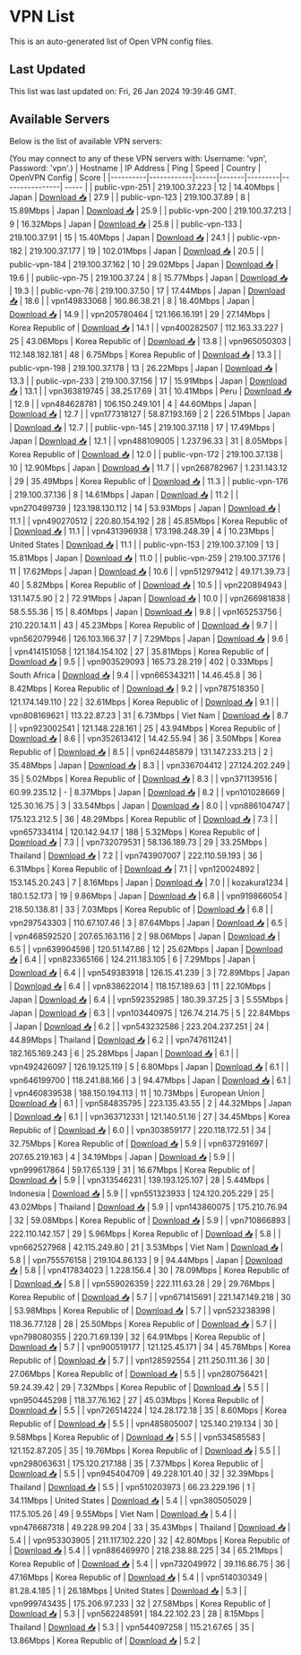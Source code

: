 # VPN List

This is an auto-generated list of Open VPN config files.

## Last Updated

This list was last updated on: Fri, 26 Jan 2024 19:39:46 GMT.

## Available Servers

Below is the list of available VPN servers:

(You may connect to any of these VPN servers with: Username: 'vpn', Password: 'vpn'.)
| Hostname | IP Address | Ping | Speed | Country | OpenVPN Config | Score |
|----------|------------|------|-------|---------|----------------| ----- |
| public-vpn-251 | 219.100.37.223 | 12 | 14.40Mbps | Japan | [Download 📥](./configs/server_0_JP.ovpn) | 27.9 |
| public-vpn-123 | 219.100.37.89 | 8 | 15.89Mbps | Japan | [Download 📥](./configs/server_1_JP.ovpn) | 25.9 |
| public-vpn-200 | 219.100.37.213 | 9 | 16.32Mbps | Japan | [Download 📥](./configs/server_2_JP.ovpn) | 25.8 |
| public-vpn-133 | 219.100.37.91 | 15 | 15.40Mbps | Japan | [Download 📥](./configs/server_3_JP.ovpn) | 24.1 |
| public-vpn-182 | 219.100.37.177 | 19 | 102.01Mbps | Japan | [Download 📥](./configs/server_4_JP.ovpn) | 20.5 |
| public-vpn-184 | 219.100.37.162 | 10 | 29.02Mbps | Japan | [Download 📥](./configs/server_5_JP.ovpn) | 19.6 |
| public-vpn-75 | 219.100.37.24 | 8 | 15.77Mbps | Japan | [Download 📥](./configs/server_6_JP.ovpn) | 19.3 |
| public-vpn-76 | 219.100.37.50 | 17 | 17.44Mbps | Japan | [Download 📥](./configs/server_7_JP.ovpn) | 18.6 |
| vpn149833068 | 160.86.38.21 | 8 | 18.40Mbps | Japan | [Download 📥](./configs/server_8_JP.ovpn) | 14.9 |
| vpn205780464 | 121.166.16.191 | 29 | 27.14Mbps | Korea Republic of | [Download 📥](./configs/server_9_KR.ovpn) | 14.1 |
| vpn400282507 | 112.163.33.227 | 25 | 43.06Mbps | Korea Republic of | [Download 📥](./configs/server_10_KR.ovpn) | 13.8 |
| vpn965050303 | 112.148.182.181 | 48 | 6.75Mbps | Korea Republic of | [Download 📥](./configs/server_11_KR.ovpn) | 13.3 |
| public-vpn-198 | 219.100.37.178 | 13 | 26.22Mbps | Japan | [Download 📥](./configs/server_12_JP.ovpn) | 13.3 |
| public-vpn-233 | 219.100.37.156 | 17 | 15.91Mbps | Japan | [Download 📥](./configs/server_13_JP.ovpn) | 13.1 |
| vpn363819745 | 38.25.17.69 | 31 | 10.41Mbps | Peru | [Download 📥](./configs/server_14_PE.ovpn) | 12.9 |
| vpn484628781 | 106.150.249.101 | 4 | 44.60Mbps | Japan | [Download 📥](./configs/server_15_JP.ovpn) | 12.7 |
| vpn177318127 | 58.87.193.169 | 2 | 226.51Mbps | Japan | [Download 📥](./configs/server_16_JP.ovpn) | 12.7 |
| public-vpn-145 | 219.100.37.118 | 17 | 17.49Mbps | Japan | [Download 📥](./configs/server_17_JP.ovpn) | 12.1 |
| vpn488109005 | 1.237.96.33 | 31 | 8.05Mbps | Korea Republic of | [Download 📥](./configs/server_18_KR.ovpn) | 12.0 |
| public-vpn-172 | 219.100.37.138 | 10 | 12.90Mbps | Japan | [Download 📥](./configs/server_19_JP.ovpn) | 11.7 |
| vpn268782967 | 1.231.143.12 | 29 | 35.49Mbps | Korea Republic of | [Download 📥](./configs/server_20_KR.ovpn) | 11.3 |
| public-vpn-176 | 219.100.37.136 | 8 | 14.61Mbps | Japan | [Download 📥](./configs/server_21_JP.ovpn) | 11.2 |
| vpn270499739 | 123.198.130.112 | 14 | 53.93Mbps | Japan | [Download 📥](./configs/server_22_JP.ovpn) | 11.1 |
| vpn490270512 | 220.80.154.192 | 28 | 45.85Mbps | Korea Republic of | [Download 📥](./configs/server_23_KR.ovpn) | 11.1 |
| vpn431396938 | 173.198.248.39 | 4 | 10.23Mbps | United States | [Download 📥](./configs/server_24_US.ovpn) | 11.1 |
| public-vpn-153 | 219.100.37.109 | 13 | 15.81Mbps | Japan | [Download 📥](./configs/server_25_JP.ovpn) | 11.0 |
| public-vpn-259 | 219.100.37.176 | 11 | 17.62Mbps | Japan | [Download 📥](./configs/server_26_JP.ovpn) | 10.6 |
| vpn512979412 | 49.171.39.73 | 40 | 5.82Mbps | Korea Republic of | [Download 📥](./configs/server_27_KR.ovpn) | 10.5 |
| vpn220894943 | 131.147.5.90 | 2 | 72.91Mbps | Japan | [Download 📥](./configs/server_28_JP.ovpn) | 10.0 |
| vpn266981838 | 58.5.55.36 | 15 | 8.40Mbps | Japan | [Download 📥](./configs/server_29_JP.ovpn) | 9.8 |
| vpn165253756 | 210.220.14.11 | 43 | 45.23Mbps | Korea Republic of | [Download 📥](./configs/server_30_KR.ovpn) | 9.7 |
| vpn562079946 | 126.103.166.37 | 7 | 7.29Mbps | Japan | [Download 📥](./configs/server_31_JP.ovpn) | 9.6 |
| vpn414151058 | 121.184.154.102 | 27 | 35.81Mbps | Korea Republic of | [Download 📥](./configs/server_32_KR.ovpn) | 9.5 |
| vpn903529093 | 165.73.28.219 | 402 | 0.33Mbps | South Africa | [Download 📥](./configs/server_33_ZA.ovpn) | 9.4 |
| vpn665343211 | 14.46.45.8 | 36 | 8.42Mbps | Korea Republic of | [Download 📥](./configs/server_34_KR.ovpn) | 9.2 |
| vpn787518350 | 121.174.149.110 | 22 | 32.61Mbps | Korea Republic of | [Download 📥](./configs/server_35_KR.ovpn) | 9.1 |
| vpn808169621 | 113.22.87.23 | 31 | 6.73Mbps | Viet Nam | [Download 📥](./configs/server_36_VN.ovpn) | 8.7 |
| vpn923002541 | 121.148.228.161 | 25 | 43.94Mbps | Korea Republic of | [Download 📥](./configs/server_37_KR.ovpn) | 8.6 |
| vpn352613412 | 14.42.55.94 | 36 | 3.50Mbps | Korea Republic of | [Download 📥](./configs/server_38_KR.ovpn) | 8.5 |
| vpn624485879 | 131.147.233.213 | 2 | 35.48Mbps | Japan | [Download 📥](./configs/server_39_JP.ovpn) | 8.3 |
| vpn336704412 | 27.124.202.249 | 35 | 5.02Mbps | Korea Republic of | [Download 📥](./configs/server_40_KR.ovpn) | 8.3 |
| vpn371139516 | 60.99.235.12 | - | 8.37Mbps | Japan | [Download 📥](./configs/server_41_JP.ovpn) | 8.2 |
| vpn101028669 | 125.30.16.75 | 3 | 33.54Mbps | Japan | [Download 📥](./configs/server_42_JP.ovpn) | 8.0 |
| vpn886104747 | 175.123.212.5 | 36 | 48.29Mbps | Korea Republic of | [Download 📥](./configs/server_43_KR.ovpn) | 7.3 |
| vpn657334114 | 120.142.94.17 | 188 | 5.32Mbps | Korea Republic of | [Download 📥](./configs/server_44_KR.ovpn) | 7.3 |
| vpn732079531 | 58.136.189.73 | 29 | 33.25Mbps | Thailand | [Download 📥](./configs/server_45_TH.ovpn) | 7.2 |
| vpn743907007 | 222.110.59.193 | 36 | 6.31Mbps | Korea Republic of | [Download 📥](./configs/server_46_KR.ovpn) | 7.1 |
| vpn120024892 | 153.145.20.243 | 7 | 8.16Mbps | Japan | [Download 📥](./configs/server_47_JP.ovpn) | 7.0 |
| kozakura1234 | 180.1.52.173 | 19 | 9.86Mbps | Japan | [Download 📥](./configs/server_48_JP.ovpn) | 6.8 |
| vpn919866054 | 218.50.138.81 | 33 | 7.03Mbps | Korea Republic of | [Download 📥](./configs/server_49_KR.ovpn) | 6.8 |
| vpn297543303 | 110.67.107.46 | 3 | 87.64Mbps | Japan | [Download 📥](./configs/server_50_JP.ovpn) | 6.5 |
| vpn468592520 | 207.65.163.116 | 2 | 98.06Mbps | Japan | [Download 📥](./configs/server_51_JP.ovpn) | 6.5 |
| vpn639904598 | 120.51.147.86 | 12 | 25.62Mbps | Japan | [Download 📥](./configs/server_52_JP.ovpn) | 6.4 |
| vpn823365166 | 124.211.183.105 | 6 | 7.29Mbps | Japan | [Download 📥](./configs/server_53_JP.ovpn) | 6.4 |
| vpn549383918 | 126.15.41.239 | 3 | 72.89Mbps | Japan | [Download 📥](./configs/server_54_JP.ovpn) | 6.4 |
| vpn838622014 | 118.157.189.63 | 11 | 22.10Mbps | Japan | [Download 📥](./configs/server_55_JP.ovpn) | 6.4 |
| vpn592352985 | 180.39.37.25 | 3 | 5.55Mbps | Japan | [Download 📥](./configs/server_56_JP.ovpn) | 6.3 |
| vpn103440975 | 126.74.214.75 | 5 | 22.84Mbps | Japan | [Download 📥](./configs/server_57_JP.ovpn) | 6.2 |
| vpn543232586 | 223.204.237.251 | 24 | 44.89Mbps | Thailand | [Download 📥](./configs/server_58_TH.ovpn) | 6.2 |
| vpn747611241 | 182.165.169.243 | 6 | 25.28Mbps | Japan | [Download 📥](./configs/server_59_JP.ovpn) | 6.1 |
| vpn492426097 | 126.19.125.119 | 5 | 6.80Mbps | Japan | [Download 📥](./configs/server_60_JP.ovpn) | 6.1 |
| vpn646199700 | 118.241.88.166 | 3 | 94.47Mbps | Japan | [Download 📥](./configs/server_61_JP.ovpn) | 6.1 |
| vpn460839538 | 188.150.194.113 | 11 | 10.73Mbps | European Union | [Download 📥](./configs/server_62_EU.ovpn) | 6.1 |
| vpn584835795 | 223.135.43.55 | 2 | 44.32Mbps | Japan | [Download 📥](./configs/server_63_JP.ovpn) | 6.1 |
| vpn363712331 | 121.140.51.16 | 27 | 34.45Mbps | Korea Republic of | [Download 📥](./configs/server_64_KR.ovpn) | 6.0 |
| vpn303859177 | 220.118.172.51 | 34 | 32.75Mbps | Korea Republic of | [Download 📥](./configs/server_65_KR.ovpn) | 5.9 |
| vpn637291697 | 207.65.219.163 | 4 | 34.19Mbps | Japan | [Download 📥](./configs/server_66_JP.ovpn) | 5.9 |
| vpn999617864 | 59.17.65.139 | 31 | 16.67Mbps | Korea Republic of | [Download 📥](./configs/server_67_KR.ovpn) | 5.9 |
| vpn313546231 | 139.193.125.107 | 28 | 5.44Mbps | Indonesia | [Download 📥](./configs/server_68_ID.ovpn) | 5.9 |
| vpn551323933 | 124.120.205.229 | 25 | 43.02Mbps | Thailand | [Download 📥](./configs/server_69_TH.ovpn) | 5.9 |
| vpn143860075 | 175.210.76.94 | 32 | 59.08Mbps | Korea Republic of | [Download 📥](./configs/server_70_KR.ovpn) | 5.9 |
| vpn710866893 | 222.110.142.157 | 29 | 5.96Mbps | Korea Republic of | [Download 📥](./configs/server_71_KR.ovpn) | 5.8 |
| vpn662527968 | 42.115.249.80 | 21 | 3.53Mbps | Viet Nam | [Download 📥](./configs/server_72_VN.ovpn) | 5.8 |
| vpn755576158 | 219.104.86.133 | 9 | 94.44Mbps | Japan | [Download 📥](./configs/server_73_JP.ovpn) | 5.8 |
| vpn417834023 | 1.228.156.4 | 30 | 78.09Mbps | Korea Republic of | [Download 📥](./configs/server_74_KR.ovpn) | 5.8 |
| vpn559026359 | 222.111.63.28 | 29 | 29.76Mbps | Korea Republic of | [Download 📥](./configs/server_75_KR.ovpn) | 5.7 |
| vpn671415691 | 221.147.149.218 | 30 | 53.98Mbps | Korea Republic of | [Download 📥](./configs/server_76_KR.ovpn) | 5.7 |
| vpn523238398 | 118.36.77.128 | 28 | 25.50Mbps | Korea Republic of | [Download 📥](./configs/server_77_KR.ovpn) | 5.7 |
| vpn798080355 | 220.71.69.139 | 32 | 64.91Mbps | Korea Republic of | [Download 📥](./configs/server_78_KR.ovpn) | 5.7 |
| vpn900519177 | 121.125.45.171 | 34 | 45.78Mbps | Korea Republic of | [Download 📥](./configs/server_79_KR.ovpn) | 5.7 |
| vpn128592554 | 211.250.111.36 | 30 | 27.06Mbps | Korea Republic of | [Download 📥](./configs/server_80_KR.ovpn) | 5.5 |
| vpn280756421 | 59.24.39.42 | 29 | 7.32Mbps | Korea Republic of | [Download 📥](./configs/server_81_KR.ovpn) | 5.5 |
| vpn950445298 | 118.37.76.162 | 27 | 45.03Mbps | Korea Republic of | [Download 📥](./configs/server_82_KR.ovpn) | 5.5 |
| vpn726514224 | 124.28.172.18 | 35 | 8.60Mbps | Korea Republic of | [Download 📥](./configs/server_83_KR.ovpn) | 5.5 |
| vpn485805007 | 125.140.219.134 | 30 | 9.58Mbps | Korea Republic of | [Download 📥](./configs/server_84_KR.ovpn) | 5.5 |
| vpn534585583 | 121.152.87.205 | 35 | 19.76Mbps | Korea Republic of | [Download 📥](./configs/server_85_KR.ovpn) | 5.5 |
| vpn298063631 | 175.120.217.188 | 35 | 7.37Mbps | Korea Republic of | [Download 📥](./configs/server_86_KR.ovpn) | 5.5 |
| vpn945404709 | 49.228.101.40 | 32 | 32.39Mbps | Thailand | [Download 📥](./configs/server_87_TH.ovpn) | 5.5 |
| vpn510203973 | 66.23.229.196 | 1 | 34.11Mbps | United States | [Download 📥](./configs/server_88_US.ovpn) | 5.4 |
| vpn380505029 | 117.5.105.26 | 49 | 9.55Mbps | Viet Nam | [Download 📥](./configs/server_89_VN.ovpn) | 5.4 |
| vpn476687318 | 49.228.99.204 | 33 | 35.43Mbps | Thailand | [Download 📥](./configs/server_90_TH.ovpn) | 5.4 |
| vpn953303905 | 211.117.102.220 | 32 | 42.80Mbps | Korea Republic of | [Download 📥](./configs/server_91_KR.ovpn) | 5.4 |
| vpn886469970 | 218.238.88.225 | 34 | 65.21Mbps | Korea Republic of | [Download 📥](./configs/server_92_KR.ovpn) | 5.4 |
| vpn732049972 | 39.116.86.75 | 36 | 47.16Mbps | Korea Republic of | [Download 📥](./configs/server_93_KR.ovpn) | 5.4 |
| vpn514030349 | 81.28.4.185 | 1 | 26.18Mbps | United States | [Download 📥](./configs/server_94_US.ovpn) | 5.3 |
| vpn999743435 | 175.206.97.233 | 32 | 27.58Mbps | Korea Republic of | [Download 📥](./configs/server_95_KR.ovpn) | 5.3 |
| vpn562248591 | 184.22.102.23 | 28 | 8.15Mbps | Thailand | [Download 📥](./configs/server_96_TH.ovpn) | 5.3 |
| vpn544097258 | 115.21.67.65 | 35 | 13.86Mbps | Korea Republic of | [Download 📥](./configs/server_97_KR.ovpn) | 5.2 |

